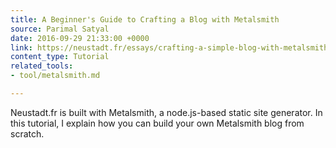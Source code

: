```yaml
---
title: A Beginner's Guide to Crafting a Blog with Metalsmith
source: Parimal Satyal
date: 2016-09-29 21:33:00 +0000
link: https://neustadt.fr/essays/crafting-a-simple-blog-with-metalsmith/
content_type: Tutorial
related_tools:
- tool/metalsmith.md

---
```

Neustadt.fr is built with Metalsmith, a node.js-based static site generator. In this tutorial, I explain how you can build your own Metalsmith blog from scratch.





